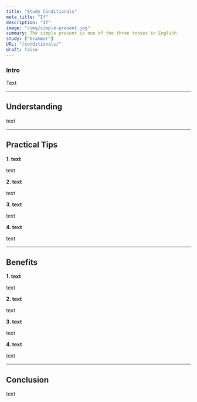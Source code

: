 ```yaml
---
title: "Study Conditionals"
meta_title: "If"
description: "If"
image: "/img/simple-present.jpg"
summary: The simple present is one of the three tenses in English.
study: ["Grammar"]
URL: "/conditionals/"
draft: false
---
```


### Intro 

Text

<hr>

## Understanding

text

<hr>

## Practical Tips

**1. text**

text

**2. text**

text

**3. text**

text

**4. text**

text

<hr>

## Benefits

**1. text**

text

**2. text**

text

**3. text**

text

**4. text**

text

<hr>

## Conclusion

text